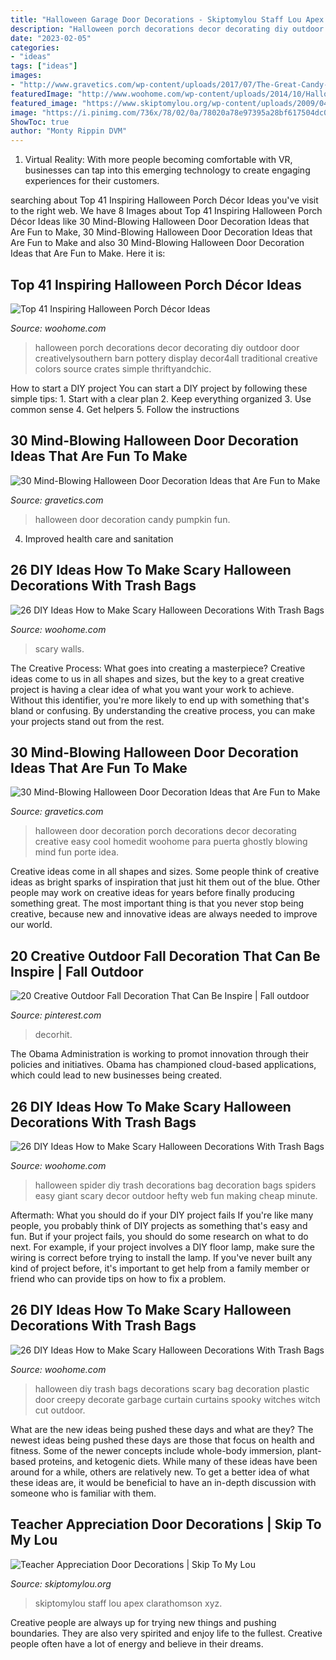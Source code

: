 ```yaml
---
title: "Halloween Garage Door Decorations - Skiptomylou Staff Lou Apex Clarathomson Xyz"
description: "Halloween porch decorations decor decorating diy outdoor door creativelysouthern barn pottery display decor4all traditional creative colors source crates simple thriftyandchic"
date: "2023-02-05"
categories:
- "ideas"
tags: ["ideas"]
images:
- "http://www.gravetics.com/wp-content/uploads/2017/07/The-Great-Candy-Pumpkin.jpg"
featuredImage: "http://www.woohome.com/wp-content/uploads/2014/10/Halloween-porch-ideas-40.jpg"
featured_image: "https://www.skiptomylou.org/wp-content/uploads/2009/04/teacherappreciationdoor6-1.jpg"
image: "https://i.pinimg.com/736x/78/02/0a/78020a78e97395a28bf617504dc0eac6.jpg"
ShowToc: true
author: "Monty Rippin DVM"
---
```



1. Virtual Reality: With more people becoming comfortable with VR, businesses can tap into this emerging technology to create engaging experiences for their customers.

	

		
searching about Top 41 Inspiring Halloween Porch Décor Ideas you've visit to the right web. We have 8 Images about Top 41 Inspiring Halloween Porch Décor Ideas like 30 Mind-Blowing Halloween Door Decoration Ideas that Are Fun to Make, 30 Mind-Blowing Halloween Door Decoration Ideas that Are Fun to Make and also 30 Mind-Blowing Halloween Door Decoration Ideas that Are Fun to Make. Here it is:
		
    
## Top 41 Inspiring Halloween Porch Décor Ideas

<img loading=lazy src="http://www.woohome.com/wp-content/uploads/2014/10/Halloween-porch-ideas-40.jpg" onerror="this.onerror=null;this.src='https://tse2.mm.bing.net/th?id=OIP.HbE6wxT5VpgcwpEqw1_hRgHaJ4&amp;pid=15.1';" alt="Top 41 Inspiring Halloween Porch Décor Ideas">

_Source: woohome.com_

>halloween porch decorations decor decorating diy outdoor door creativelysouthern barn pottery display decor4all traditional creative colors source crates simple thriftyandchic. 

	

How to start a DIY project
You can start a DIY project by following these simple tips: 1. Start with a clear plan 2. Keep everything organized 3. Use common sense 4. Get helpers 5. Follow the instructions 
    
## 30 Mind-Blowing Halloween Door Decoration Ideas That Are Fun To Make

<img loading=lazy src="http://www.gravetics.com/wp-content/uploads/2017/07/The-Great-Candy-Pumpkin.jpg" onerror="this.onerror=null;this.src='https://tse1.mm.bing.net/th?id=OIP.B1U5M-85s8BJKWkJjWCfcQHaLC&amp;pid=15.1';" alt="30 Mind-Blowing Halloween Door Decoration Ideas that Are Fun to Make">

_Source: gravetics.com_

>halloween door decoration candy pumpkin fun. 

	

4. Improved health care and sanitation 

    
## 26 DIY Ideas How To Make Scary Halloween Decorations With Trash Bags

<img loading=lazy src="https://www.woohome.com/wp-content/uploads/2013/10/Diy-Halloween-items-With-Trash-Bags-15.jpg" onerror="this.onerror=null;this.src='https://tse1.mm.bing.net/th?id=OIP.c2DfFqSt_MXmU9YELuSPXQHaFj&amp;pid=15.1';" alt="26 DIY Ideas How to Make Scary Halloween Decorations With Trash Bags">

_Source: woohome.com_

>scary walls. 

	

The Creative Process: What goes into creating a masterpiece?
Creative ideas come to us in all shapes and sizes, but the key to a great creative project is having a clear idea of what you want your work to achieve. Without this identifier, you're more likely to end up with something that's bland or confusing. By understanding the creative process, you can make your projects stand out from the rest.

    
## 30 Mind-Blowing Halloween Door Decoration Ideas That Are Fun To Make

<img loading=lazy src="http://www.gravetics.com/wp-content/uploads/2017/07/Creative-Ghostly-Halloween-Porch-Decoration.jpg" onerror="this.onerror=null;this.src='https://tse2.mm.bing.net/th?id=OIP.6z393y8Zcyd4RtFI1GqFNQHaLH&amp;pid=15.1';" alt="30 Mind-Blowing Halloween Door Decoration Ideas that Are Fun to Make">

_Source: gravetics.com_

>halloween door decoration porch decorations decor decorating creative easy cool homedit woohome para puerta ghostly blowing mind fun porte idea. 

	

Creative ideas come in all shapes and sizes. Some people think of creative ideas as bright sparks of inspiration that just hit them out of the blue. Other people may work on creative ideas for years before finally producing something great. The most important thing is that you never stop being creative, because new and innovative ideas are always needed to improve our world.

    
## 20 Creative Outdoor Fall Decoration That Can Be Inspire | Fall Outdoor

<img loading=lazy src="https://i.pinimg.com/736x/78/02/0a/78020a78e97395a28bf617504dc0eac6.jpg" onerror="this.onerror=null;this.src='https://tse4.mm.bing.net/th?id=OIP.BfFsduPLC7pV1jFd7JZmAQHaLF&amp;pid=15.1';" alt="20 Creative Outdoor Fall Decoration That Can Be Inspire | Fall outdoor">

_Source: pinterest.com_

>decorhit. 

	

The Obama Administration is working to promot innovation through their policies and initiatives. Obama has championed cloud-based applications, which could lead to new businesses being created.

    
## 26 DIY Ideas How To Make Scary Halloween Decorations With Trash Bags

<img loading=lazy src="http://www.woohome.com/wp-content/uploads/2013/10/Diy-Halloween-items-With-Trash-Bags-19-2.jpg" onerror="this.onerror=null;this.src='https://tse4.mm.bing.net/th?id=OIP.3bKmHpQQ0PJ_xgcEW502TQHaHa&amp;pid=15.1';" alt="26 DIY Ideas How to Make Scary Halloween Decorations With Trash Bags">

_Source: woohome.com_

>halloween spider diy trash decorations bag decoration bags spiders easy giant scary decor outdoor hefty web fun making cheap minute. 

	

Aftermath: What you should do if your DIY project fails
If you're like many people, you probably think of DIY projects as something that's easy and fun. But if your project fails, you should do some research on what to do next. For example, if your project involves a DIY floor lamp, make sure the wiring is correct before trying to install the lamp. If you've never built any kind of project before, it's important to get help from a family member or friend who can provide tips on how to fix a problem.

    
## 26 DIY Ideas How To Make Scary Halloween Decorations With Trash Bags

<img loading=lazy src="http://www.woohome.com/wp-content/uploads/2013/10/Diy-Halloween-items-With-Trash-Bags-11.jpg" onerror="this.onerror=null;this.src='https://tse1.mm.bing.net/th?id=OIP.seSdJeePn10sCV9DR1PaugHaJP&amp;pid=15.1';" alt="26 DIY Ideas How to Make Scary Halloween Decorations With Trash Bags">

_Source: woohome.com_

>halloween diy trash bags decorations scary bag decoration plastic door creepy decorate garbage curtain curtains spooky witches witch cut outdoor. 

	

What are the new ideas being pushed these days and what are they?
The newest ideas being pushed these days are those that focus on health and fitness. Some of the newer concepts include whole-body immersion, plant-based proteins, and ketogenic diets. While many of these ideas have been around for a while, others are relatively new. To get a better idea of what these ideas are, it would be beneficial to have an in-depth discussion with someone who is familiar with them.

    
## Teacher Appreciation Door Decorations | Skip To My Lou

<img loading=lazy src="https://www.skiptomylou.org/wp-content/uploads/2009/04/teacherappreciationdoor6-1.jpg" onerror="this.onerror=null;this.src='https://tse2.mm.bing.net/th?id=OIP.mWQPh92M7gF80-2OKlVBUwAAAA&amp;pid=15.1';" alt="Teacher Appreciation Door Decorations | Skip To My Lou">

_Source: skiptomylou.org_

>skiptomylou staff lou apex clarathomson xyz. 

	

Creative people are always up for trying new things and pushing boundaries. They are also very spirited and enjoy life to the fullest. Creative people often have a lot of energy and believe in their dreams.

